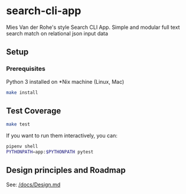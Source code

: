 # search-cli-app

Mies Van der Rohe's style Search CLI App. 
Simple and modular full text search match on relational json input data

## Setup

### Prerequisites

Python 3 installed on *Nix machine (Linux, Mac)

```bash
make install 
```

## Test Coverage

```bash
make test
```

If you want to run them interactively, you can:
```bash
pipenv shell
PYTHONPATH=app:$PYTHONPATH pytest
```

## Design principles and Roadmap

See: [/docs/Design.md](/docs/Design.md)